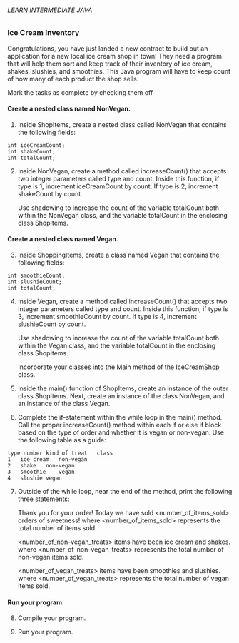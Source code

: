 ###### LEARN INTERMEDIATE JAVA

### Ice Cream Inventory

Congratulations, you have just landed a new contract to build out an application for a new local ice cream shop in town! They need a program that will help them sort and keep track of their inventory of ice cream, shakes, slushies, and smoothies. This Java program will have to keep count of how many of each product the shop sells.

Mark the tasks as complete by checking them off
#### Create a nested class named NonVegan.
1. Inside ShopItems, create a nested class called NonVegan that contains the following fields:
```
int iceCreamCount;
int shakeCount;
int totalCount;
```
2. Inside NonVegan, create a method called increaseCount() that accepts two integer parameters called type and count. Inside this function, if type is 1, increment iceCreamCount by count. If type is 2, increment shakeCount by count.

    Use shadowing to increase the count of the variable totalCount both within the NonVegan class, and the variable totalCount in the enclosing class ShopItems.

#### Create a nested class named Vegan.
3. Inside ShoppingItems, create a class named Vegan that contains the following fields:
```
int smoothieCount;
int slushieCount;
int totalCount;
```
4. Inside Vegan, create a method called increaseCount() that accepts two integer parameters called type and count. Inside this function, if type is 3, increment smoothieCount by count. If type is 4, increment slushieCount by count.

    Use shadowing to increase the count of the variable totalCount both within the Vegan class, and the variable totalCount in the enclosing class ShopItems.

    Incorporate your classes into the Main method of the IceCreamShop class.
5. Inside the main() function of ShopItems, create an instance of the outer class ShopItems. Next, create an instance of the class NonVegan, and an instance of the class Vegan.

6. Complete the if-statement within the while loop in the main() method. Call the proper increaseCount() method within each if or else if block based on the type of order and whether it is vegan or non-vegan. Use the following table as a guide:
```
type number	kind of treat	class
1	ice cream	non-vegan
2	shake	non-vegan
3	smoothie	vegan
4	slushie	vegan
```
7. Outside of the while loop, near the end of the method, print the following three statements:

    Thank you for your order! Today we have sold <number_of_items_sold> orders of sweetness!
    where <number_of_items_sold> represents the total number of items sold.

    <number_of_non-vegan_treats> items have been ice cream and shakes.
    where <number_of_non-vegan_treats> represents the total number of non-vegan items sold.

    <number_of_vegan_treats> items have been smoothies and slushies.
    where <number_of_vegan_treats> represents the total number of vegan items sold.

#### Run your program

8. Compile your program.

9. Run your program.